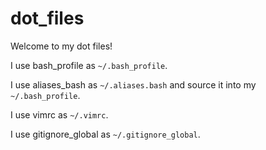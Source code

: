 # dot_files

Welcome to my dot files!

I use bash_profile as `~/.bash_profile`.

I use aliases_bash as `~/.aliases.bash` and source it into my `~/.bash_profile`.

I use vimrc as `~/.vimrc`.

I use gitignore_global as `~/.gitignore_global`.
